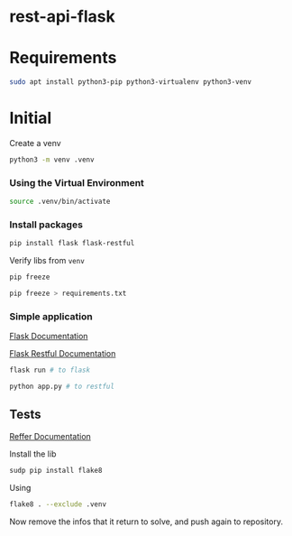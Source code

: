 # rest-api-flask

# Requirements
```bash
sudo apt install python3-pip python3-virtualenv python3-venv
```

# Initial
Create a venv
```bash
python3 -m venv .venv
```

### Using the Virtual Environment
```bash
source .venv/bin/activate
```

### Install packages
```bash
pip install flask flask-restful
```

Verify libs from ```venv```
```bash
pip freeze

pip freeze > requirements.txt
```

### Simple application
[Flask Documentation](https://flask.palletsprojects.com/en/2.2.x/quickstart/#a-minimal-application)

[Flask Restful Documentation](https://flask-restful.readthedocs.io/en/latest/quickstart.html#a-minimal-api)

```bash
flask run # to flask

python app.py # to restful
```

## Tests
[Reffer Documentation](https://peps.python.org/pep-0008/)

Install the lib
```bash
sudp pip install flake8
```

Using

```bash
flake8 . --exclude .venv
```

Now remove the infos that it return to solve, and push again to repository.